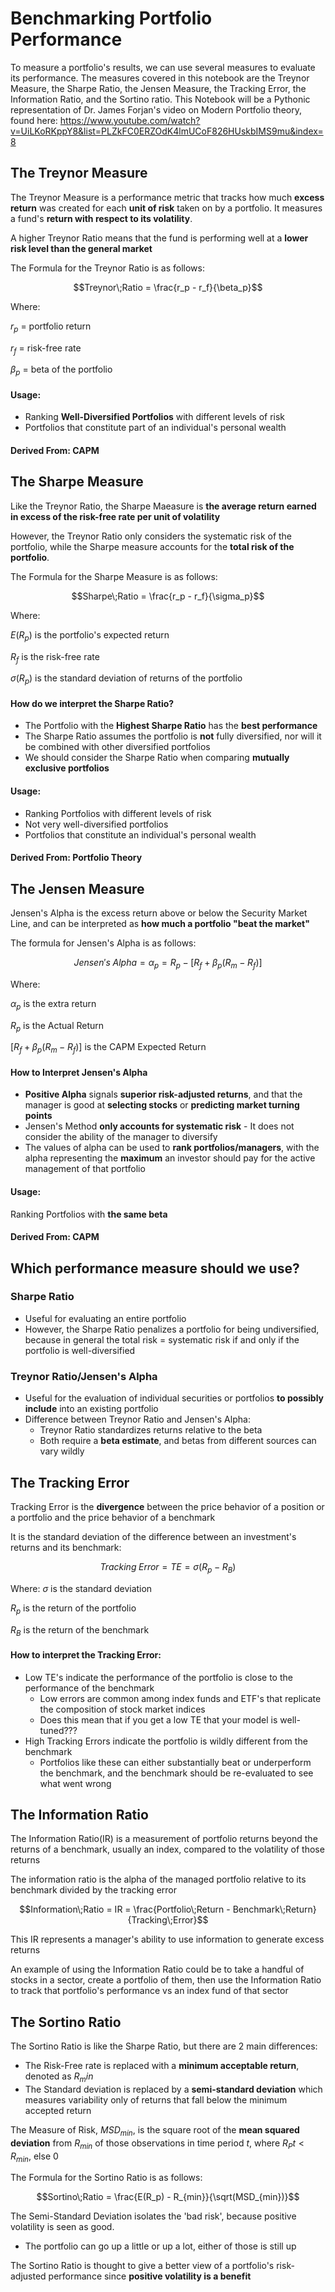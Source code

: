# Benchmarking Portfolio Performance

To measure a portfolio's results, we can use several measures to evaluate its performance. The measures covered in this notebook are the Treynor Measure, the Sharpe Ratio, the Jensen Measure, the Tracking Error, the Information Ratio, and the Sortino ratio. This Notebook will be a Pythonic representation of Dr. James Forjan's video on Modern Portfolio theory, found here: <https://www.youtube.com/watch?v=UiLKoRKppY8&list=PLZkFC0ERZOdK4lmUCoF826HUskbIMS9mu&index=8>

## __The Treynor Measure__

The Treynor Measure is a performance metric that tracks how much __excess return__ was created for each __unit of risk__ taken on by a portfolio. It measures a fund's __return with respect to its volatility__. 

A higher Treynor Ratio means that the fund is performing well at a __lower risk level than the general market__

The Formula for the Treynor Ratio is as follows:

$$Treynor\;Ratio = \frac{r_p - r_f}{\beta_p}$$

Where:

$r_p$ = portfolio return

$r_f$ = risk-free rate

$\beta_p$ = beta of the portfolio

#### __Usage:__

- Ranking __Well-Diversified Portfolios__ with different levels of risk
- Portfolios that constitute part of an individual's personal wealth

#### __Derived From:__ CAPM

## __The Sharpe Measure__

Like the Treynor Ratio, the Sharpe Maeasure is __the average return earned in excess of the risk-free rate per unit of volatility__

However, the Treynor Ratio only considers the systematic risk of the portfolio, while the Sharpe measure accounts for the __total risk of the portfolio__.

The Formula for the Sharpe Measure is as follows:

$$Sharpe\;Ratio = \frac{r_p - r_f}{\sigma_p}$$

Where:

$E(R_p)$ is the portfolio's expected return

$R_f$ is the risk-free rate

$\sigma(R_p)$ is the standard deviation of returns of the portfolio


#### __How do we interpret the Sharpe Ratio?__

- The Portfolio with the __Highest Sharpe Ratio__ has the __best performance__
- The Sharpe Ratio assumes the portfolio is __not__ fully diversified, nor will it be combined with other diversified portfolios
- We should consider the Sharpe Ratio when comparing __mutually exclusive portfolios__

#### __Usage:__

- Ranking Portfolios with different levels of risk
- Not very well-diversified portfolios
- Portfolios that constitute an individual's personal wealth

#### __Derived From:__ Portfolio Theory

## __The Jensen Measure__

Jensen's Alpha is the excess return above or below the Security Market Line, and can be interpreted as __how much a portfolio "beat the market"__

The formula for Jensen's Alpha is as follows:

$$ Jensen's\;Alpha = \alpha_p = R_p - [R_f + \beta_p(R_m - R_f)]$$

Where:

$\alpha_p$ is the extra return

$R_p$ is the Actual Return

$[R_f + \beta_p(R_m - R_f)]$ is the CAPM Expected Return

#### __How to Interpret Jensen's Alpha__

- __Positive Alpha__ signals __superior risk-adjusted returns__, and that the manager is good at __selecting stocks__ or __predicting market turning points__
- Jensen's Method __only accounts for systematic risk__ - It does not consider the ability of the manager to diversify
- The values of alpha can be used to __rank portfolios/managers__, with the alpha representing the __maximum__ an investor should pay for the active management of that portfolio

#### __Usage:__

Ranking Portfolios with __the same beta__

#### __Derived From:__ CAPM

## __Which performance measure should we use?__

### __Sharpe Ratio__

- Useful for evaluating an entire portfolio
- However, the Sharpe Ratio penalizes a portfolio for being undiversified, because in general the total risk = systematic risk if and only if the portfolio is well-diversified

### __Treynor Ratio/Jensen's Alpha__

- Useful for the evaluation of individual securities or portfolios __to possibly include__ into an existing portfolio
- Difference between Treynor Ratio and Jensen's Alpha:
  - Treynor Ratio standardizes returns relative to the beta
  - Both require a __beta estimate__, and betas from different sources can vary wildly

## __The Tracking Error__

Tracking Error is the __divergence__ between the price behavior of a position or a portfolio and the price behavior of a benchmark

It is the standard deviation of the difference between an investment's returns and its benchmark:

$$ Tracking\;Error = TE = \sigma(R_p-R_B)$$

Where:
$\sigma$ is the standard deviation

$R_p$ is the return of the portfolio

$R_B$ is the return of the benchmark

#### __How to interpret the Tracking Error:__

- Low TE's indicate the performance of the portfolio is close to the performance of the benchmark
  - Low errors are common among index funds and ETF's that replicate the composition of stock market indices
  - Does this mean that if you get a low TE that your model is well-tuned???
- High Tracking Errors indicate the portfolio is wildly different from the benchmark
  - Portfolios like these can either substantially beat or underperform the benchmark, and the benchmark should be re-evaluated to see what went wrong

## __The Information Ratio__

The Information Ratio(IR) is a measurement of portfolio returns beyond the returns of a benchmark, usually an index, compared to the volatility of those returns

The information ratio is the alpha of the managed portfolio relative to its benchmark divided by the tracking error

$$Information\;Ratio = IR = \frac{Portfolio\;Return - Benchmark\;Return}{Tracking\;Error}$$

This IR represents a manager's ability to use information to generate excess returns

An example of using the Information Ratio could be to take a handful of stocks in a sector, create a portfolio of them, then use the Information Ratio to track that portfolio's performance vs an index fund of that sector

## __The Sortino Ratio__

The Sortino Ratio is like the Sharpe Ratio, but there are 2 main differences:
- The Risk-Free rate is replaced with a __minimum acceptable return__, denoted as $R_min$
- The Standard deviation is replaced by a __semi-standard deviation__ which measures variability only of returns that fall below the minimum accepted return

The Measure of Risk, $MSD_{min}$, is the square root of the __mean squared deviation__ from $R_{min}$ of those observations in time period $t$, where $R_Pt < R_{min}$, else 0

The Formula for the Sortino Ratio is as follows:

$$Sortino\;Ratio = \frac{E(R_p) - R_{min}}{\sqrt(MSD_{min})}$$


The Semi-Standard Deviation isolates the 'bad risk', because positive volatility is seen as good.
- The portfolio can go up a little or up a lot, either of those is still up

The Sortino Ratio is thought to give a better view of a portfolio's risk-adjusted performance since __positive volatility is a benefit__

